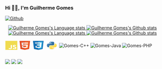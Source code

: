 ### Hi 👋🏽, I'm Guilherme Gomes

[![Github](https://img.shields.io/github/followers/GomesGuilhermePT07?label=Follow&style=social)](https://github.com/GomesGuilhermePT07)

<!-- Light Mode -->
<div display="flex">
<div align="center"> 
<a href="https://github.com/anuraghazra/github-readme-stats#gh-light-mode-only">
<img height=259 src="https://github-readme-stats-git-masterrstaa-rickstaa.vercel.app/api/top-langs/?username=GomesGuilhermePT07&layout=compact&langs_count=12&hide_border=true&role=owner,collaborator&theme=default#gh-light-mode-only" alt="Guilherme Gomes's Language stats" />
</a>
<a href="https://github.com/anuraghazra/github-readme-stats#gh-light-mode-only">
<img height=259 src="https://github-readme-stats-git-masterrstaa-rickstaa.vercel.app/api/top-langs/?username=GomesGuilhermePT07&show_icons=true&line_height=28&hide_border=true&card_width=347&include_all_commits=true&role=owner,collaborator&show=reviews,discussions_answered&rank_icon=percentile&exclude_repo=github-readme-stats&theme=default#gh-light-mode-only" alt="Guilherme Gomes's Github stats" />
</a>
</div>

<!-- Dark Mode -->
<div align="center"> 
<a href="https://github.com/anuraghazra/github-readme-stats#gh-dark-mode-only">
<img height=259 src="https://github-readme-stats-git-masterrstaa-rickstaa.vercel.app/api/top-langs/?username=GomesGuilhermePT07&layout=compact&langs_count=12&hide_border=true&role=owner,collaborator&theme=dark&bg_color=000000#gh-dark-mode-only" alt="Guilherme Gomes's Language stats" />
</a>
<a href="https://github.com/anuraghazra/github-readme-stats#gh-dark-mode-only">
<img height=259 src="https://github-readme-stats-git-masterrstaa-rickstaa.vercel.app/api?username=GomesGuilhermePT07&show_icons=true&line_height=28&hide_border=true&card_width=347&include_all_commits=true&role=owner,collaborator&show=reviews,discussions_answered&rank_icon=percentile&exclude_repo=github-readme-stats&theme=dark&bg_color=000000#gh-dark-mode-only" alt="Guilherme Gomes's Github stats" />
</a>
</div>
</div>

<div style="display: inline_block"><br>
  <img align="center" alt="Gomes-Js" height="30" width="40" title="JavaScript" src="https://raw.githubusercontent.com/devicons/devicon/master/icons/javascript/javascript-plain.svg">
  <img align="center" alt="Gomes-HTML" height="30" width="40" title="HTML" src="https://raw.githubusercontent.com/devicons/devicon/master/icons/html5/html5-original.svg">
  <img align="center" alt="Gomes-CSS" height="30" width="40" title="CSS" src="https://raw.githubusercontent.com/devicons/devicon/master/icons/css3/css3-original.svg">
  <img align="center" alt="Gomes-Python" height="30" width="40" title="Python" src="https://raw.githubusercontent.com/devicons/devicon/master/icons/python/python-original.svg">
  <img align="center" alt="Gomes-C++" height="30" width="40" title="C++" src="https://cdn.jsdelivr.net/gh/devicons/devicon@latest/icons/cplusplus/cplusplus-original.svg" >
  <img align="center" alt="Gomes-Java" height="30" width="40" title="Java" src="https://cdn.jsdelivr.net/gh/devicons/devicon@latest/icons/java/java-original.svg" >
  <img align="center" alt="Gomes-PHP" height="30" width="40" title="PHP" src="https://cdn.jsdelivr.net/gh/devicons/devicon@latest/icons/php/php-original.svg" />
</div>

## 
<div> 
  <a href="https://instagram.com/wg_gom3z" target="_blank"><img src="https://img.shields.io/badge/-Instagram-%23E4405F?style=for-the-badge&logo=instagram&logoColor=white" target="_blank"></a>
  <a href = "mailto:gomesguilherme.pt@gmail.com"><img src="https://img.shields.io/badge/-Gmail-%23333?style=for-the-badge&logo=gmail&logoColor=white" target="_blank"></a>
  <a href="https://www.linkedin.com/in/guilherme-gomes-626193343/" target="_blank"><img src="https://img.shields.io/badge/-LinkedIn-%230077B5?style=for-the-badge&logo=linkedin&logoColor=white" target="_blank"></a> 
</div>

